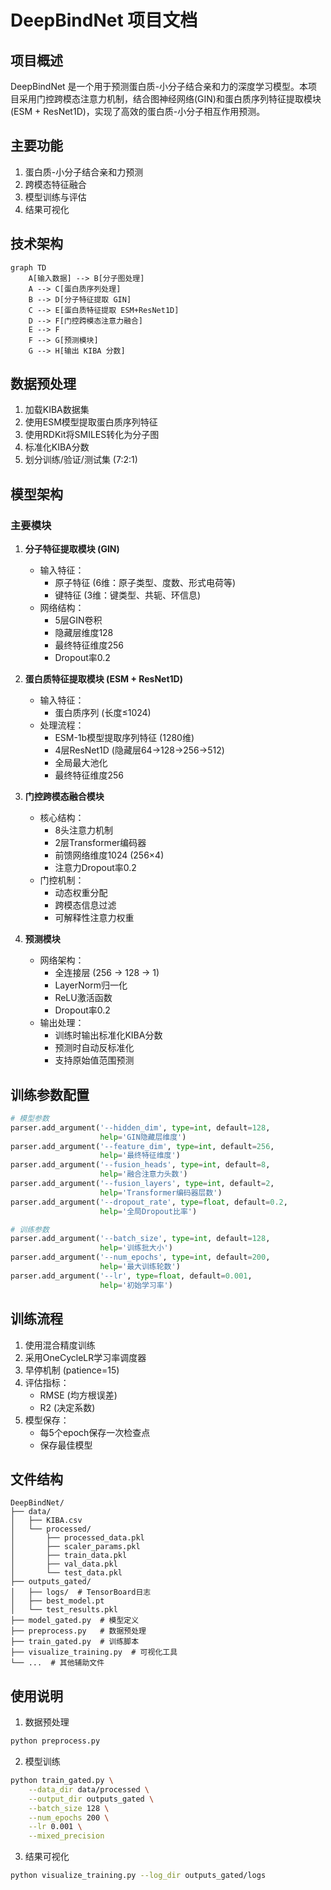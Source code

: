 # DeepBindNet 项目文档

## 项目概述
DeepBindNet 是一个用于预测蛋白质-小分子结合亲和力的深度学习模型。本项目采用门控跨模态注意力机制，结合图神经网络(GIN)和蛋白质序列特征提取模块(ESM + ResNet1D)，实现了高效的蛋白质-小分子相互作用预测。

## 主要功能
1. 蛋白质-小分子结合亲和力预测
2. 跨模态特征融合
3. 模型训练与评估
4. 结果可视化

## 技术架构

```mermaid
graph TD
    A[输入数据] --> B[分子图处理]
    A --> C[蛋白质序列处理]
    B --> D[分子特征提取 GIN]
    C --> E[蛋白质特征提取 ESM+ResNet1D]
    D --> F[门控跨模态注意力融合]
    E --> F
    F --> G[预测模块]
    G --> H[输出 KIBA 分数]
```

## 数据预处理
1. 加载KIBA数据集
2. 使用ESM模型提取蛋白质序列特征
3. 使用RDKit将SMILES转化为分子图
4. 标准化KIBA分数
5. 划分训练/验证/测试集 (7:2:1)

## 模型架构

### 主要模块
1. **分子特征提取模块 (GIN)**
   - 输入特征：
     - 原子特征 (6维：原子类型、度数、形式电荷等)
     - 键特征 (3维：键类型、共轭、环信息)
   - 网络结构：
     - 5层GIN卷积
     - 隐藏层维度128
     - 最终特征维度256
     - Dropout率0.2

2. **蛋白质特征提取模块 (ESM + ResNet1D)**
   - 输入特征：
     - 蛋白质序列 (长度≤1024)
   - 处理流程：
     - ESM-1b模型提取序列特征 (1280维)
     - 4层ResNet1D (隐藏层64→128→256→512)
     - 全局最大池化
     - 最终特征维度256

3. **门控跨模态融合模块**
   - 核心结构：
     - 8头注意力机制
     - 2层Transformer编码器
     - 前馈网络维度1024 (256×4)
     - 注意力Dropout率0.2
   - 门控机制：
     - 动态权重分配
     - 跨模态信息过滤
     - 可解释性注意力权重

4. **预测模块**
   - 网络架构：
     - 全连接层 (256 → 128 → 1)
     - LayerNorm归一化
     - ReLU激活函数
     - Dropout率0.2
   - 输出处理：
     - 训练时输出标准化KIBA分数
     - 预测时自动反标准化
     - 支持原始值范围预测

## 训练参数配置
```python
# 模型参数
parser.add_argument('--hidden_dim', type=int, default=128,
                    help='GIN隐藏层维度')
parser.add_argument('--feature_dim', type=int, default=256,
                    help='最终特征维度')
parser.add_argument('--fusion_heads', type=int, default=8,
                    help='融合注意力头数')
parser.add_argument('--fusion_layers', type=int, default=2,
                    help='Transformer编码器层数')
parser.add_argument('--dropout_rate', type=float, default=0.2,
                    help='全局Dropout比率')

# 训练参数
parser.add_argument('--batch_size', type=int, default=128,
                    help='训练批大小')
parser.add_argument('--num_epochs', type=int, default=200,
                    help='最大训练轮数')
parser.add_argument('--lr', type=float, default=0.001,
                    help='初始学习率')
```

## 训练流程
1. 使用混合精度训练
2. 采用OneCycleLR学习率调度器
3. 早停机制 (patience=15)
4. 评估指标：
   - RMSE (均方根误差)
   - R2 (决定系数)
5. 模型保存：
   - 每5个epoch保存一次检查点
   - 保存最佳模型

## 文件结构
```
DeepBindNet/
├── data/
│   ├── KIBA.csv
│   └── processed/
│       ├── processed_data.pkl
│       ├── scaler_params.pkl
│       ├── train_data.pkl
│       ├── val_data.pkl
│       └── test_data.pkl
├── outputs_gated/
│   ├── logs/  # TensorBoard日志
│   ├── best_model.pt
│   └── test_results.pkl
├── model_gated.py  # 模型定义
├── preprocess.py   # 数据预处理
├── train_gated.py  # 训练脚本
├── visualize_training.py  # 可视化工具
└── ...  # 其他辅助文件
```

## 使用说明
1. 数据预处理
```bash
python preprocess.py
```

2. 模型训练
```bash
python train_gated.py \
    --data_dir data/processed \
    --output_dir outputs_gated \
    --batch_size 128 \
    --num_epochs 200 \
    --lr 0.001 \
    --mixed_precision
```

3. 结果可视化
```bash
python visualize_training.py --log_dir outputs_gated/logs
```
